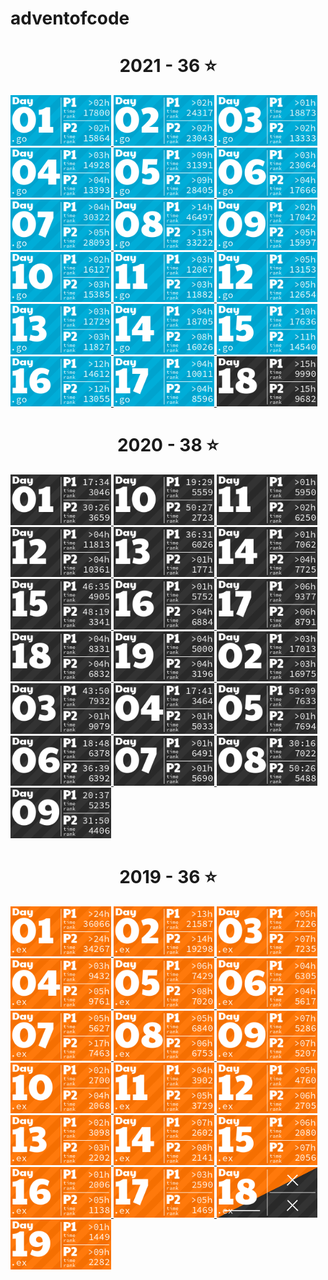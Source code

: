 # adventofcode
<!-- AOC TILES BEGIN -->
<h1 align="center">
  2021 - 36 ⭐
</h1>
<a href="https://github.com/jenarvaezg/aoc2021/tree/main/01">
  <img src="Media/2021/01.png" width="161px">
</a>
<a href="https://github.com/jenarvaezg/aoc2021/tree/main/02">
  <img src="Media/2021/02.png" width="161px">
</a>
<a href="https://github.com/jenarvaezg/aoc2021/tree/main/03">
  <img src="Media/2021/03.png" width="161px">
</a>
<a href="https://github.com/jenarvaezg/aoc2021/tree/main/04">
  <img src="Media/2021/04.png" width="161px">
</a>
<a href="https://github.com/jenarvaezg/aoc2021/tree/main/05">
  <img src="Media/2021/05.png" width="161px">
</a>
<a href="https://github.com/jenarvaezg/aoc2021/tree/main/06">
  <img src="Media/2021/06.png" width="161px">
</a>
<a href="https://github.com/jenarvaezg/aoc2021/tree/main/07">
  <img src="Media/2021/07.png" width="161px">
</a>
<a href="https://github.com/jenarvaezg/aoc2021/tree/main/08">
  <img src="Media/2021/08.png" width="161px">
</a>
<a href="https://github.com/jenarvaezg/aoc2021/tree/main/09">
  <img src="Media/2021/09.png" width="161px">
</a>
<a href="https://github.com/jenarvaezg/aoc2021/tree/main/10">
  <img src="Media/2021/10.png" width="161px">
</a>
<a href="https://github.com/jenarvaezg/aoc2021/tree/main/11">
  <img src="Media/2021/11.png" width="161px">
</a>
<a href="https://github.com/jenarvaezg/aoc2021/tree/main/12">
  <img src="Media/2021/12.png" width="161px">
</a>
<a href="https://github.com/jenarvaezg/aoc2021/tree/main/13">
  <img src="Media/2021/13.png" width="161px">
</a>
<a href="https://github.com/jenarvaezg/aoc2021/tree/main/14">
  <img src="Media/2021/14.png" width="161px">
</a>
<a href="https://github.com/jenarvaezg/aoc2021/tree/main/15">
  <img src="Media/2021/15.png" width="161px">
</a>
<a href="https://github.com/jenarvaezg/aoc2021/tree/main/16">
  <img src="Media/2021/16.png" width="161px">
</a>
<a href="https://github.com/jenarvaezg/aoc2021/tree/main/17">
  <img src="Media/2021/17.png" width="161px">
</a>
<a href="None">
  <img src="Media/2021/18.png" width="161px">
</a>
<h1 align="center">
  2020 - 38 ⭐
</h1>
<a href="None">
  <img src="Media/2020/01.png" width="161px">
</a>
<a href="None">
  <img src="Media/2020/10.png" width="161px">
</a>
<a href="None">
  <img src="Media/2020/11.png" width="161px">
</a>
<a href="None">
  <img src="Media/2020/12.png" width="161px">
</a>
<a href="None">
  <img src="Media/2020/13.png" width="161px">
</a>
<a href="None">
  <img src="Media/2020/14.png" width="161px">
</a>
<a href="None">
  <img src="Media/2020/15.png" width="161px">
</a>
<a href="None">
  <img src="Media/2020/16.png" width="161px">
</a>
<a href="None">
  <img src="Media/2020/17.png" width="161px">
</a>
<a href="None">
  <img src="Media/2020/18.png" width="161px">
</a>
<a href="None">
  <img src="Media/2020/19.png" width="161px">
</a>
<a href="None">
  <img src="Media/2020/02.png" width="161px">
</a>
<a href="None">
  <img src="Media/2020/03.png" width="161px">
</a>
<a href="None">
  <img src="Media/2020/04.png" width="161px">
</a>
<a href="None">
  <img src="Media/2020/05.png" width="161px">
</a>
<a href="None">
  <img src="Media/2020/06.png" width="161px">
</a>
<a href="None">
  <img src="Media/2020/07.png" width="161px">
</a>
<a href="None">
  <img src="Media/2020/08.png" width="161px">
</a>
<a href="None">
  <img src="Media/2020/09.png" width="161px">
</a>
<h1 align="center">
  2019 - 36 ⭐
</h1>
<a href="https://github.com/jenarvaezg/aoc2019/tree/main/01">
  <img src="Media/2019/01.png" width="161px">
</a>
<a href="https://github.com/jenarvaezg/aoc2019/tree/main/02">
  <img src="Media/2019/02.png" width="161px">
</a>
<a href="https://github.com/jenarvaezg/aoc2019/tree/main/03">
  <img src="Media/2019/03.png" width="161px">
</a>
<a href="https://github.com/jenarvaezg/aoc2019/tree/main/04">
  <img src="Media/2019/04.png" width="161px">
</a>
<a href="https://github.com/jenarvaezg/aoc2019/tree/main/05">
  <img src="Media/2019/05.png" width="161px">
</a>
<a href="https://github.com/jenarvaezg/aoc2019/tree/main/06">
  <img src="Media/2019/06.png" width="161px">
</a>
<a href="https://github.com/jenarvaezg/aoc2019/tree/main/07">
  <img src="Media/2019/07.png" width="161px">
</a>
<a href="https://github.com/jenarvaezg/aoc2019/tree/main/08">
  <img src="Media/2019/08.png" width="161px">
</a>
<a href="https://github.com/jenarvaezg/aoc2019/tree/main/09">
  <img src="Media/2019/09.png" width="161px">
</a>
<a href="https://github.com/jenarvaezg/aoc2019/tree/main/10">
  <img src="Media/2019/10.png" width="161px">
</a>
<a href="https://github.com/jenarvaezg/aoc2019/tree/main/11">
  <img src="Media/2019/11.png" width="161px">
</a>
<a href="https://github.com/jenarvaezg/aoc2019/tree/main/12">
  <img src="Media/2019/12.png" width="161px">
</a>
<a href="https://github.com/jenarvaezg/aoc2019/tree/main/13">
  <img src="Media/2019/13.png" width="161px">
</a>
<a href="https://github.com/jenarvaezg/aoc2019/tree/main/14">
  <img src="Media/2019/14.png" width="161px">
</a>
<a href="https://github.com/jenarvaezg/aoc2019/tree/main/15">
  <img src="Media/2019/15.png" width="161px">
</a>
<a href="https://github.com/jenarvaezg/aoc2019/tree/main/16">
  <img src="Media/2019/16.png" width="161px">
</a>
<a href="https://github.com/jenarvaezg/aoc2019/tree/main/17">
  <img src="Media/2019/17.png" width="161px">
</a>
<a href="https://github.com/jenarvaezg/aoc2019/tree/main/18">
  <img src="Media/2019/18.png" width="161px">
</a>
<a href="https://github.com/jenarvaezg/aoc2019/tree/main/19">
  <img src="Media/2019/19.png" width="161px">
</a>
<!-- AOC TILES END -->
